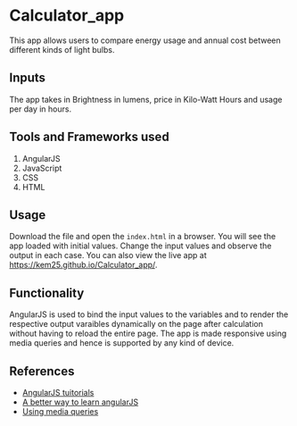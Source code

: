 # Calculator_app
This app allows users to compare energy usage and annual cost between different kinds of light bulbs.

## Inputs
The app takes in Brightness in lumens, price in Kilo-Watt Hours and usage per day in hours.

## Tools and Frameworks used
1. AngularJS
2. JavaScript
3. CSS
4. HTML

## Usage
Download the file and open the `index.html` in a browser. You will see the app loaded with initial values. Change the input values and observe the output in each case. You can also view the live app at https://kem25.github.io/Calculator_app/.

## Functionality
AngularJS is used to bind the input values to the variables and to render the respective output varaibles dynamically on the page after calculation without having to reload the entire page. The app is made responsive using media queries and hence is supported by any kind of device.

## References
* [AngularJS tuitorials](https://www.w3schools.com/angular/)
* [A better way to learn angularJS](https://thinkster.io/a-better-way-to-learn-angularjs)
* [Using media queries](https://developer.mozilla.org/en-US/docs/Web/CSS/Media_Queries/Using_media_queries)
